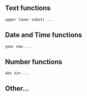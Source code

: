 ## Text functions

```sh
upper lower substr ...
```


## Date and Time functions

```sh
year now ...
```

## Number functions

```sh
abs sin ...
```

## Other...